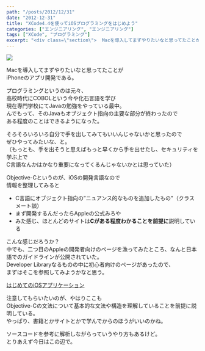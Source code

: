 ```yaml
---
path: "/posts/2012/12/31"
date: "2012-12-31"
title: "XCode4.4を使ってiOSプログラミングをはじめよう"
categories: ["エンジニアリング", "エンジニアリング"]
tags: ["XCode", "プログラミング"]
excerpt: "<div class=\"section\">  Macを導入してまずやりたいなと思ってたことが  iPhoneのアプリ開発である。  プログラミングというのは元々、  高校時代にCOBOLという今..."
---
```


![](https://devimages.apple.com.edgekey.net/technologies/images/tools_icon_source_editor.jpg)  

Macを導入してまずやりたいなと思ってたことが  
iPhoneのアプリ開発である。  

プログラミングというのは元々、  
高校時代にCOBOLという今や化石言語を学び  
現在専門学校にてJavaの勉強をやっている最中。  
んでもって、そのJavaもオブジェクト指向の主要な部分が終わったので  
ある程度のことはできるようになった。  

そろそろいろいろ自分で手を出してみてもいいんじゃないかと思ったので  
ぜひやってみたいな、と。  
（もっとも、手を出そうと思えばもっと早くから手を出せたし、セキュリティを学ぶ上で  
C言語なんかはかなり重要になってくるんじゃないかとは思っていた）  

Objective-Cというのが、iOSの開発言語なので  
情報を整理してみると  

* C言語にオブジェクト指向の”ニュアンス的なものを追加したもの"（クラスメート談）
* まず開発するんだったらAppleの公式みろや
* みた感じ、ほとんどのサイトは<span style="font-weight:bold;" class="deco">Cがある程度わかることを前提に</span>説明している

こんな感じだろうか？  
中でも、二つ目のAppleの開発者向けのページを漁ってみたところ、なんと日本語でのガイドラインが公開されていた。  
Developer Libraryなるものの中に初心者向けのページがあったので、  
まずはそこを参照してみようかなと思う。  

[はじめてのiOSアプリケーション](https://developer.apple.com/jp/devcenter/ios/library/documentation/iPhone101.pdf)  

注意してもらいたいのが、やはりここも  
Objective-Cの文法について基本的な文法や構造を理解していることを前提に説明している。  
やっぱり、書籍とかサイトとかで学んでからのほうがいいのかね。  

ソースコードを参考に解析しながらっていうやり方もあるけど。  
とりあえず今日はこの辺で。